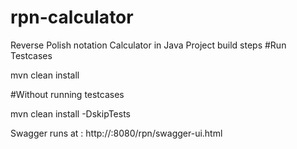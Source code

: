 # rpn-calculator
Reverse Polish notation Calculator in Java
Project build steps
#Run Testcases

mvn clean install

#Without running testcases

mvn clean install -DskipTests

Swagger runs at : http://<hostname>:8080/rpn/swagger-ui.html
